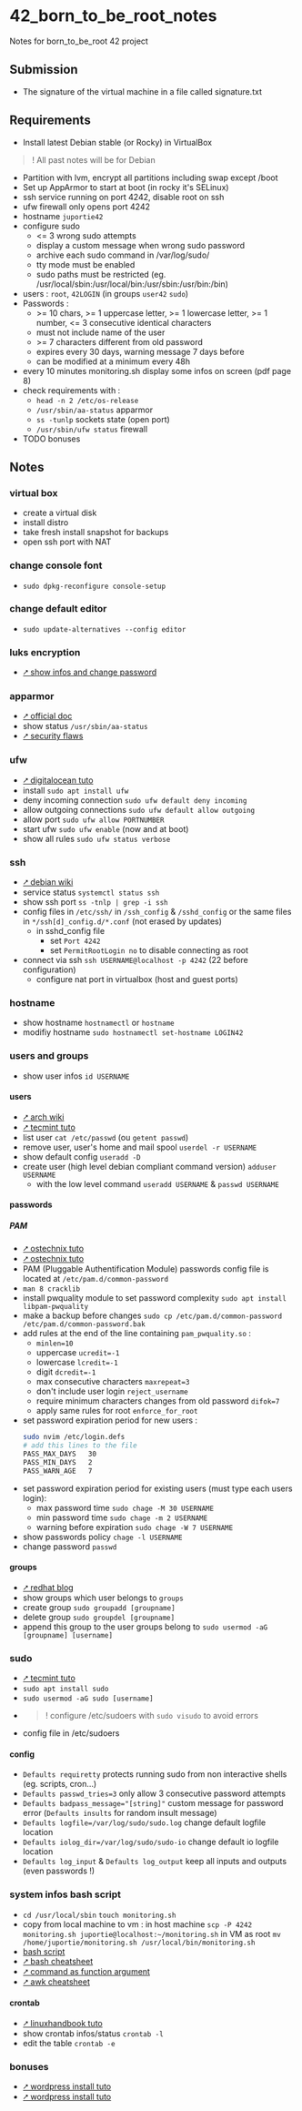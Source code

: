 # 42_born_to_be_root_notes
Notes for born_to_be_root 42 project

## Submission
- The signature of the virtual machine in a file called signature.txt

## Requirements
- Install latest Debian stable (or Rocky) in VirtualBox 
>  ! All past notes will be for Debian
- Partition with lvm, encrypt all partitions including swap except /boot
- Set up AppArmor to start at boot (in rocky it's SELinux)
- ssh service running on port 4242, disable root on ssh
- ufw firewall only opens port 4242
- hostname `juportie42`
- configure sudo
    - <= 3 wrong sudo attempts
    - display a custom message when wrong sudo password
    - archive each sudo command in /var/log/sudo/
    - tty mode must be enabled
    - sudo paths must be restricted (eg. /usr/local/sbin:/usr/local/bin:/usr/sbin:/usr/bin:/bin)
- users : `root`, `42LOGIN` (in groups `user42` `sudo`)
- Passwords :
    - \>= 10 chars, >= 1 uppercase letter, >= 1 lowercase letter, >= 1 number, <= 3 consecutive identical characters
    - must not include name of the user
    - \>= 7 characters different from old password
    - expires every 30 days, warning message 7 days before
    - can be modified at a minimum every 48h
- every 10 minutes monitoring.sh display some infos on screen (pdf page 8)
- check requirements with :
    - `head -n 2 /etc/os-release`
    - `/usr/sbin/aa-status` apparmor
    - `ss -tunlp` sockets state (open port)
    - `/usr/sbin/ufw status` firewall
- TODO bonuses

## Notes
### virtual box
- create a virtual disk
- install distro
- take fresh install snapshot for backups
- open ssh port with NAT

### change console font
- `sudo dpkg-reconfigure console-setup`
### change default editor
- `sudo update-alternatives --config editor`

### luks encryption
- [⭧ show infos and change password](https://www.cyberciti.biz/security/how-to-change-luks-disk-encryption-passphrase-in-linux/)

### apparmor
- [⭧ official doc](https://gitlab.com/apparmor/apparmor/-/wikis/Documentation)
- show status `/usr/sbin/aa-status`
- [⭧ security flaws](https://book.hacktricks.xyz/linux-hardening/privilege-escalation/docker-security/apparmor)
### ufw
- [⭧ digitalocean tuto](https://www.digitalocean.com/community/tutorials/how-to-set-up-a-firewall-with-ufw-on-ubuntu)
- install `sudo apt install ufw`
- deny incoming connection `sudo ufw default deny incoming`
- allow outgoing connections `sudo ufw default allow outgoing`
- allow port `sudo ufw allow PORTNUMBER`
- start ufw `sudo ufw enable` (now and at boot)
- show all rules `sudo ufw status verbose`
### ssh
- [⭧ debian wiki](https://wiki.debian.org/SSH)
- service status `systemctl status ssh`
- show ssh port `ss -tnlp | grep -i ssh`
- config files in `/etc/ssh/` in `/ssh_config` & `/sshd_config` or the same files in `*/ssh[d]_config.d/*.conf` (not erased by updates)
    - in sshd_config file
        - set `Port 4242`
        - set `PermitRootLogin no` to disable connecting as root
- connect via ssh `ssh USERNAME@localhost -p 4242` (22 before configuration)
    - configure nat port in virtualbox (host and guest ports)
### hostname
- show hostname `hostnamectl` or `hostname`
- modifiy hostname `sudo hostnamectl set-hostname LOGIN42`
### users and groups
- show user infos `id USERNAME`
#### users
- [⭧ arch wiki](https://wiki.archlinux.org/title/Users_and_groups)
- [⭧ tecmint tuto](https://www.tecmint.com/add-users-in-linux/)
- list user `cat /etc/passwd` (ou `getent passwd`)
- remove user, user's home and mail spool `userdel -r USERNAME`
- show default config `useradd -D`
- create user (high level debian compliant command version) `adduser USERNAME`
    - with the low level command `useradd USERNAME` & `passwd USERNAME`
#### passwords
##### PAM
- [⭧ ostechnix tuto](https://ostechnix.com/force-users-use-strong-passwords-debian-ubuntu/)
- [⭧ ostechnix tuto](https://ostechnix.com/how-to-set-password-policies-in-linux/)
- PAM (Pluggable Authentification Module) passwords config file is located at `/etc/pam.d/common-password`
- `man 8 cracklib`
- install pwquality module to set password complexity `sudo apt install libpam-pwquality`
- make a backup before changes `sudo cp /etc/pam.d/common-password /etc/pam.d/common-password.bak`
- add rules at the end of the line containing `pam_pwquality.so` :
    - `minlen=10`
    - uppercase `ucredit=-1`
    - lowercase `lcredit=-1`
    - digit `dcredit=-1`
    - max consecutive characters `maxrepeat=3`
    - don't include user login `reject_username`
    - require minimum characters changes from old password `difok=7`
    - apply same rules for root `enforce_for_root`
- set password expiration period for new users :
    ``` sh
    sudo nvim /etc/login.defs
    # add this lines to the file
    PASS_MAX_DAYS   30
    PASS_MIN_DAYS   2
    PASS_WARN_AGE   7
    ```
- set password expiration period for existing users (must type each users login):
    - max password time `sudo chage -M 30 USERNAME`
    - min password time `sudo chage -m 2 USERNAME`
    - warning before expiration `sudo chage -W 7 USERNAME`
- show passwords policy `chage -l USERNAME`
- change password `passwd`

#### groups
- [⭧ redhat blog](https://www.redhat.com/en/blog/linux-groups)
- show groups which user belongs to `groups`
- create group `sudo groupadd [groupname]`
- delete group `sudo groupdel [groupname]`
- append this group to the user groups belong to `sudo usermod -aG [groupname] [username]`
### sudo
- [⭧ tecmint tuto](https://www.tecmint.com/sudoers-configurations-for-setting-sudo-in-linux/)
- `sudo apt install sudo`
- `sudo usermod -aG sudo [username]`
- >  ! configure /etc/sudoers with `sudo visudo` to avoid errors
- config file in /etc/sudoers
#### config
- `Defaults requiretty` protects running sudo from non interactive shells (eg. scripts, cron...)
- `Defaults passwd_tries=3` only allow 3 consecutive password attempts
- `Defaults badpass_message="[string]"` custom message for password error (`Defaults insults` for random insult message)
- `Defaults logfile=/var/log/sudo/sudo.log` change default logfile location
- `Defaults iolog_dir=/var/log/sudo/sudo-io` change default io logfile location
- `Defaults log_input` & `Defaults log_output` keep all inputs and outputs (even passwords !)
### system infos bash script
- `cd /usr/local/sbin` `touch monitoring.sh`
- copy from local machine to vm :
in host machine `scp -P 4242 monitoring.sh juportie@localhost:~/monitoring.sh`
in VM as root `mv /home/juportie/monitoring.sh /usr/local/bin/monitoring.sh`
- [bash script](./monitoring.sh)
- [⭧ bash cheatsheet](https://devhints.io/bash)
- [⭧ command as function argument](https://www.baeldung.com/linux/bash-pass-function-arg)
- [⭧ awk cheatsheet](https://quickref.me/awk.html)
#### crontab
- [⭧ linuxhandbook tuto](https://linuxhandbook.com/crontab/)
- show crontab infos/status `crontab -l`
- edit the table `crontab -e`

### bonuses
- [⭧ wordpress install tuto](https://linux.how2shout.com/install-wordpress-on-lighttpd-web-server-ubuntu/)
- [⭧ wordpress install tuto](https://www.atlantic.net/dedicated-server-hosting/how-to-install-wordpress-with-lighttpd-web-server-on-ubuntu-20-04/)
